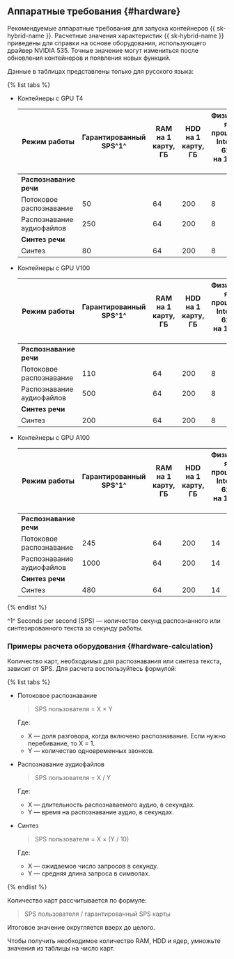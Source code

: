 ## Аппаратные требования {#hardware}

Рекомендуемые аппаратные требования для запуска контейнеров {{ sk-hybrid-name }}. Расчетные значения характеристик {{ sk-hybrid-name }} приведены для справки на основе оборудования, использующего драйвер NVIDIA 535. Точные значение могут измениться после обновления контейнеров и появления новых функций.

Данные в таблицах представлены только для русского языка:

{% list tabs %}

- Контейнеры с GPU T4

   | Режим работы | Гарантированный<br>SPS^1^ | RAM на 1 карту, <br>ГБ | HDD на 1 карту, <br>ГБ | Физические ядра<br>процессора<br>Intel Gold 6230R <br>на 1 карту, шт | Логические ядра <br>Intel Gold 6230R <br>на 1 карту, шт |
   |---|---|---|---|---|---|
   | **Распознавание речи** |
   | Потоковое распознавание | 50 | 64 | 200 | 8 | 16 |
   | Распознавание аудиофайлов | 250 | 64 | 200 | 8 | 16 |
   | **Синтез речи** |
   | Синтез | 80 | 64 | 200 | 8 | 16 |

- Контейнеры с GPU V100

   | Режим работы | Гарантированный<br>SPS^1^ | RAM на 1 карту, <br>ГБ | HDD на 1 карту, <br>ГБ | Физические ядра<br>процессора<br>Intel Gold 6230R <br>на 1 карту, шт | Логические ядра <br>Intel Gold 6230R <br>на 1 карту, шт |
   |---|---|---|---|---|---|
   | **Распознавание речи** |
   | Потоковое распознавание | 110 | 64 | 200 | 8 | 16 |
   | Распознавание аудиофайлов | 500 | 64 | 200 | 8 | 16 |
   | **Синтез речи** |
   | Синтез | 200 | 64 | 200 | 8 | 16 |

- Контейнеры с GPU A100

   | Режим работы | Гарантированный<br>SPS^1^ | RAM на 1 карту, <br>ГБ | HDD на 1 карту, <br>ГБ | Физические ядра<br>процессора<br>Intel Gold 6230R <br>на 1 карту, шт | Логические ядра <br>Intel Gold 6230R <br>на 1 карту, шт |
   |---|---|---|---|---|---|
   | **Распознавание речи** |
   | Потоковое распознавание | 245 | 64 | 200 | 14 | 28 |
   | Распознавание аудиофайлов | 1000 | 64 | 200 | 14 | 28 |
   | **Синтез речи** |
   | Синтез | 480 | 64 | 200 | 14 | 28 |

{% endlist %}

^1^ Seconds per second (SPS) — количество секунд распознанного или синтезированного текста за секунду работы.

### Примеры расчета оборудования {#hardware-calculation}

Количество карт, необходимых для распознавания или синтеза текста, зависит от SPS. Для расчета воспользуйтесь формулой:

{% list tabs %}

- Потоковое распознавание

   > SPS пользователя = X × Y

   Где:
 
   * X — доля разговора, когда включено распознавание. Если нужно перебивание, то X = 1.
   * Y —  количество одновременных звонков.

- Распознавание аудиофайлов

   > SPS пользователя = X / Y

   Где:
 
   * X — длительность распознаваемого аудио, в секундах.
   * Y — время на распознавание аудио, в секундах.

- Синтез

   > SPS пользователя = X × (Y / 10)

   Где:
 
   * X — ожидаемое число запросов в секунду.
   * Y — средняя длина запроса в символах.

{% endlist %}

Количество карт рассчитывается по формуле:

> SPS пользователя / гарантированный SPS карты

Итоговое значение округляется вверх до целого.

Чтобы получить необходимое количество RAM, HDD и ядер, умножьте значения из таблицы на число карт.